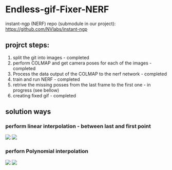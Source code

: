 # Endless-gif-Fixer-NERF

instant-ngp (NERF) repo (submodule in our project): https://github.com/NVlabs/instant-ngp

## projrct steps:
1. split the git into images                                         - completed
2. perform COLMAP and get camera poses for each of the images        - completed 
3. Process the data output of the COLMAP to the nerf network         - completed
4. train and run NERF                                                - completed
5. retrive the missing posses from the last frame to the first one   - in progress (see bellow)
6. creating fixed gif                                                - completed

## solution ways

### perform linear interpolation - between last and first point

![](https://github.com/AlmogHadad/Endless-gif-Fixer-NERF/assets/77130590/076309ff-59bf-437d-9c9e-974320f50295)
![](https://github.com/AlmogHadad/Endless-gif-Fixer-NERF/assets/77130590/ad4999ad-fd0e-46d3-9a59-e86509a87f1d)

### perforn Polynomial interpolation
![](https://github.com/AlmogHadad/Endless-gif-Fixer-NERF/assets/77130590/076309ff-59bf-437d-9c9e-974320f50295)
![](https://github.com/AlmogHadad/Endless-gif-Fixer-NERF/assets/77130590/0747ecb3-0051-4995-83ae-56263fca4ab2)
